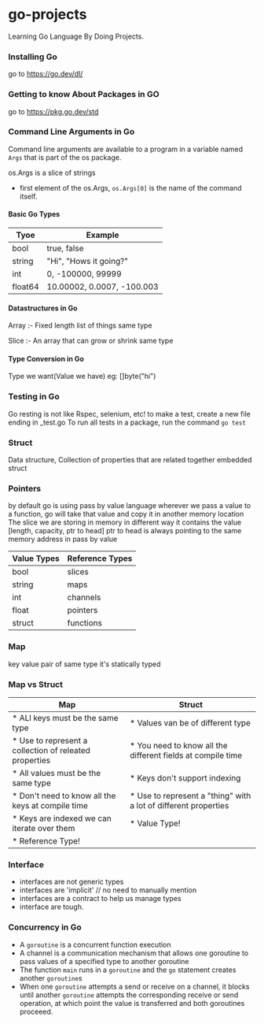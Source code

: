 # go-projects

Learning Go Language By Doing Projects.

### Installing Go

go to https://go.dev/dl/

### Getting to know About Packages in GO

go to https://pkg.go.dev/std

### Command Line Arguments in Go

Command line arguments are available to a program in a variable named `Args` that is part of the os package.

os.Args is a slice of strings

- first element of the os.Args, `os.Args[0]` is the name of the command itself.

#### Basic Go Types

| Tyoe    | Example                    |
| ------- | -------------------------- |
| bool    | true, false                |
| string  | "Hi", "Hows it going?"     |
| int     | 0, -100000, 99999          |
| float64 | 10.00002, 0.0007, -100.003 |

#### Datastructures in Go

Array :- Fixed length list of things same type

Slice :- An array that can grow or shrink same type

#### Type Conversion in Go

Type we want(Value we have) eg: []byte("hi")

### Testing in Go

Go resting is not like Rspec, selenium, etc!
to make a test, create a new file ending in \_test.go
To run all tests in a package, run the command
`go test`

### Struct

Data structure, Collection of properties that are related together
embedded struct

### Pointers

by default go is using pass by value language
wherever we pass a value to a function, go will take that value and copy it in another memory location
The slice we are storing in memory in different way it contains the value [length, capacity, ptr to head]
ptr to head is always pointing to the same memory address in pass by value

| Value Types | Reference Types |
| ----------- | --------------- |
| bool        | slices          |
| string      | maps            |
| int         | channels        |
| float       | pointers        |
| struct      | functions       |

### Map

key value pair of same type
it's statically typed

### Map vs Struct

| Map                                                     | Struct                                                           |
| ------------------------------------------------------- | ---------------------------------------------------------------- |
| \* ALl keys must be the same type                       | \* Values van be of different type                               |
| \* Use to represent a collection of releated properties | \* You need to know all the different fields at compile time     |
| \* All values must be the same type                     | \* Keys don't support indexing                                   |
| \* Don't need to know all the keys at compile time      | \* Use to represent a "thing" with a lot of different properties |
| \* Keys are indexed we can iterate over them            | \* Value Type!                                                   |
| \* Reference Type!                                      |

### Interface

- interfaces are not generic types
- interfaces are 'implicit' // no need to manually mention
- interfaces are a contract to help us manage types
- interface are tough.

### Concurrency in Go

- A `goroutine` is a concurrent function execution
- A channel is a communication mechanism that allows one goroutine to pass values of a specified type to another goroutine
- The function `main` runs in a `goroutine` and the `go` statement creates another `goroutine`s
- When one `goroutine` attempts a send or receive on a channel, it blocks until another `goroutine` attempts the corresponding receive or send operation, at which point the value is transferred and both goroutines proceeed.

